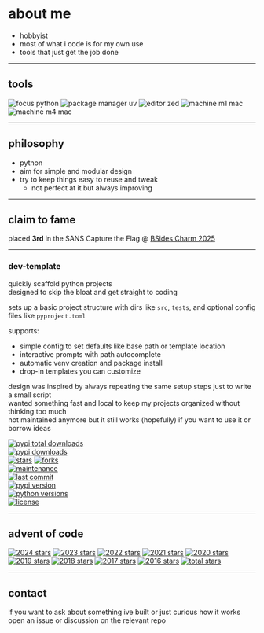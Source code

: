 # about me

- hobbyist  
- most of what i code is for my own use  
- tools that just get the job done  

---

## tools

![focus python](https://img.shields.io/badge/focus-python-8be9fd)
![package manager uv](https://img.shields.io/badge/package%20manager-uv-bd93f9)
![editor zed](https://img.shields.io/badge/editor-zed-ff79c6)
![machine m1 mac](https://img.shields.io/badge/machine-m1%20mac%20air-f1fa8c)
![machine m4 mac](https://img.shields.io/badge/machine-m4%20mac%20mini-f1fa8c)


---

## philosophy

- python  
- aim for simple and modular design  
- try to keep things easy to reuse and tweak  
  - not perfect at it but always improving  

---


## claim to fame

placed **3rd** in the SANS Capture the Flag @ [BSides Charm 2025](https://www.bsidescharm.org/)

---

### dev-template

quickly scaffold python projects  
designed to skip the bloat and get straight to coding

sets up a basic project structure with dirs like `src`, `tests`, and optional config files like `pyproject.toml`

supports:
- simple config to set defaults like base path or template location
- interactive prompts with path autocomplete
- automatic venv creation and package install
- drop-in templates you can customize

design was inspired by always repeating the same setup steps just to write a small script  
wanted something fast and local to keep my projects organized without thinking too much  
not maintained anymore but it still works (hopefully) if you want to use it or borrow ideas

[![pypi total downloads](https://static.pepy.tech/badge/dev-template)](https://pepy.tech/projects/dev-template)  
[![pypi downloads](https://img.shields.io/pypi/dm/dev-template?color=ff79c6&label=downloads)](https://pypi.org/project/dev-template)  
[![stars](https://img.shields.io/github/stars/http-kennedy/dev_template?style=social)](https://github.com/http-kennedy/dev_template/stargazers)
[![forks](https://img.shields.io/github/forks/http-kennedy/dev_template?style=social)](https://github.com/http-kennedy/dev_template/network/members)  
[![maintenance](https://img.shields.io/maintenance/no/2025?color=6272a4)](https://github.com/http-kennedy/dev_template)  
[![last commit](https://img.shields.io/github/last-commit/http-kennedy/dev_template?color=ffb86c)](https://github.com/http-kennedy/dev_template/commits/main)  
[![pypi version](https://img.shields.io/pypi/v/dev-template?color=bd93f9)](https://pypi.org/project/dev-template)  
[![python versions](https://img.shields.io/pypi/pyversions/dev-template?color=50fa7b)](https://pypi.org/project/dev-template)  
[![license](https://img.shields.io/github/license/http-kennedy/dev_template?color=8be9fd)](https://github.com/http-kennedy/dev_template/blob/main/LICENSE)

---

## advent of code

<!-- aoc-badges-start -->
[![2024 stars](https://img.shields.io/badge/2024-40%20★-d6b5ff?style=flat-square)](https://adventofcode.com/2024) [![2023 stars](https://img.shields.io/badge/2023-18%20★-ffaad4?style=flat-square)](https://adventofcode.com/2023) [![2022 stars](https://img.shields.io/badge/2022-30%20★-ffaad4?style=flat-square)](https://adventofcode.com/2022) [![2021 stars](https://img.shields.io/badge/2021-7%20★-fff779?style=flat-square)](https://adventofcode.com/2021) [![2020 stars](https://img.shields.io/badge/2020-3%20★-fff779?style=flat-square)](https://adventofcode.com/2020) [![2019 stars](https://img.shields.io/badge/2019-8%20★-fff779?style=flat-square)](https://adventofcode.com/2019) [![2018 stars](https://img.shields.io/badge/2018-1%20★-fff779?style=flat-square)](https://adventofcode.com/2018) [![2017 stars](https://img.shields.io/badge/2017-1%20★-fff779?style=flat-square)](https://adventofcode.com/2017) [![2016 stars](https://img.shields.io/badge/2016-2%20★-fff779?style=flat-square)](https://adventofcode.com/2016) [![total stars](https://img.shields.io/badge/total-110%20★-fff779?style=flat-square)](https://adventofcode.com)
<!-- aoc-badges-end -->

---

## contact

if you want to ask about something ive built or just curious how it works  
open an issue or discussion on the relevant repo
